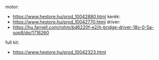 motor:
 - https://www.hestore.hu/prod_10042880.html
kerék:
 - https://www.hestore.hu/prod_10042770.html
driver:
 - https://hu.farnell.com/rohm/bd6220f-e2/h-bridge-driver-18v-0-5a-sop8/dp/1716260

full kit:
 - https://www.hestore.hu/prod_10042323.html


